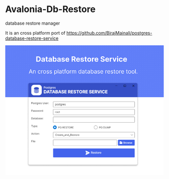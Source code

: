 # Avalonia-Db-Restore
database restore manager

It is an cross platform port of https://github.com/BirajMainali/postgres-database-restore-service

 ![Db Restore Service](DbRestoreService.jpg)
 

